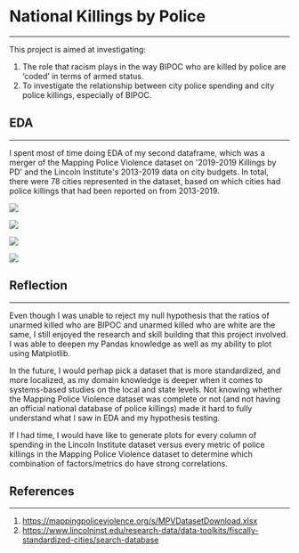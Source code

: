 # National Killings by Police
---
This project is aimed at investigating:
1. The role that racism plays in the way BIPOC who are killed by police are ‘coded’ in terms of armed status.
2. To investigate the relationship between city police spending and city police killings, especially of BIPOC.


## EDA
---
I spent most of time doing EDA of my second dataframe, which was a merger of the Mapping Police Violence dataset on '2019-2019 Killings by PD' and the Lincoln Institute's 2013-2019 data on city budgets. In total, there were 78 cities represented in the dataset, based on which cities had police killings that had been reported on from 2013-2019. 

![](img/diss_index_police_spending_Black_hom_rate)

![](img/diss_index_police_spending_violent_crime_rate)

![](img/police_spending_vs_hom_rate_4_plots)

![](img/police_spending_vs_hom_rate_by_race)

## Reflection
---

Even though I was unable to reject my null hypothesis that the ratios of unarmed killed who are BIPOC and unarmed killed who are white are the same, I still enjoyed the research and skill building that this project involved. I was able to deepen my Pandas knowledge as well as my ability to plot using Matplotlib. 

In the future, I would perhap pick a dataset that is more standardized, and more localized, as my domain knowledge is deeper when it comes to systems-based studies on the local and state levels. Not knowing whether the Mapping Police Violence dataset was complete or not (and not having an official national database of police killings) made it hard to fully understand what I saw in EDA and my hypothesis testing.

If I had time, I would have like to generate plots for every column of spending in the Lincoln Institute dataset versus every metric of police killings in the Mapping Police Violence dataset to determine which combination of factors/metrics do have strong correlations.

## References
---
1. https://mappingpoliceviolence.org/s/MPVDatasetDownload.xlsx
2. https://www.lincolninst.edu/research-data/data-toolkits/fiscally-standardized-cities/search-database
